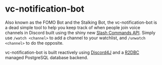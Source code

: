 # vc-notification-bot
Also known as the FOMO Bot and the Stalking Bot, the vc-notification-bot is a dead simple tool to help you keep track of when people join voice channels in Discord built using the shiny new [Slash Commands API](https://discord.com/developers/docs/interactions/slash-commands). Simply use `/watch <channel>` to add a channel to your watchlist, and `/unwatch <channel>` to do the opposite.

vc-notification-bot is built reactively using [Discord4J](https://github.com/Discord4J/Discord4J) and a [R2DBC](https://r2dbc.io/) managed PostgreSQL database backend.